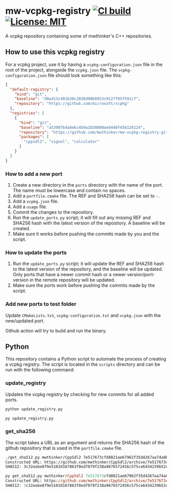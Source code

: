 mw-vcpkg-registry [![CI build](https://github.com/mwthinker/mw-vcpkg-registry/actions/workflows/ci.yml/badge.svg)](https://github.com/mwthinker/mw-vcpkg-registry/actions/workflows/ci.yml)  [![License: MIT](https://img.shields.io/badge/License-MIT-yellow.svg)](https://opensource.org/licenses/MIT)
======
A vcpkg repository containing some of mwthinker's C++ repositories.

## How to use this vcpkg registry
For a vcpkg project, use it by having a `vcpkg-configuration.json` file in the root of the project, alongside the `vcpkg.json` file. The `vcpkg-configuration.json` file should look something like this:
```json
{
  "default-registry": {
    "kind": "git",
    "baseline": "d8ad13c401b30c2836d00b8923c9127f05f591c7",
    "repository": "https://github.com/microsoft/vcpkg"
  },
  "registries": [
    {
      "kind": "git",
      "baseline": "a5390764a8ebc4b9a1b50000ae844bf456126124",
      "repository": "https://github.com/mwthinker/mw-vcpkg-registry.git",
      "packages": [
        "cppsdl2", "signal", "calculator"
      ]
    }
  ]
}
```

### How to add a new port
1. Create a new directory in the `ports` directory with the name of the port. The name must be lowercase and contain no spaces.
2. Add a `portfile.cmake` file. The REF and SHA256 hash can be set to `-`.
3. Add a `vcpkg.json` file.
4. Add a `usage` file.
5. Commit the changes to the repository.
6. Run the `update_ports.py` script; it will fill out any missing REF and SHA256 hash with the latest version of the repository. A baseline will be created.
7. Make sure it works before pushing the commits made by you and the script.

### How to update the ports
1. Run the `update_ports.py` script; it will update the REF and SHA256 hash to the latest version of the repository, and the baseline will be updated. Only ports that have a newer commit hash or a newer version/port-version in the remote repository will be updated.
2. Make sure the ports work before pushing the commits made by the script.

### Add new ports to test folder
Update `CMakeLists.txt`, `vcpkg-configuration.txt` and `vcpkg.json` with the new/updated port.

Github action will try to build and run the binary.

## Python
This repository contains a Python script to automate the process of creating a vcpkg registry. The script is located in the `scripts` directory and can be run with the following command:

### update_registry
Updates the vcpkg registry by checking for new commits for all added ports.
```bash
python update_registry.py
```
```ps
py update_registry.py
```

### get_sha256
The script takes a URL as an argument and returns the SHA256 hash of the github repository that is used in the `portfile.cmake` file.
```bash
./get_sha512.py mwthinker/CppSdl2 7e517673cfd8021ae67962f35d4267aa74a0bac5
Constructed URL: https://github.com/mwthinker/CppSdl2/archive/7e517673cfd8021ae67962f35d4267aa74a0bac5.tar.gz
SHA512: 3c32eabe8f9e5103d167863f0ed7079f238a9676572456c575ce6434239b52eb40561cd124c69ba4680c14ed152def80118c8d77174510027b4dba890fd9cb54
```
```ps
py get_sha512.py mwthinker/CppSdl2 7e517673cfd8021ae67962f35d4267aa74a0bac5
Constructed URL: https://github.com/mwthinker/CppSdl2/archive/7e517673cfd8021ae67962f35d4267aa74a0bac5.tar.gz
SHA512: 3c32eabe8f9e5103d167863f0ed7079f238a9676572456c575ce6434239b52eb40561cd124c69ba4680c14ed152def80118c8d77174510027b4dba890fd9cb54
```
